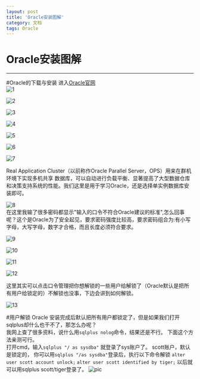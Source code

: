 ```yaml
---
layout: post
title: 'Oracle安装图解'
category: 文档
tags: Oracle
---
```



# Oracle安装图解


---
#Oracle的下载与安装
进入[Oracle官网](http://www.oracle.com/index.html)  
![1](http://ww1.sinaimg.cn/large/6ff04438gw1ejs5cui12zj20ss0ds77c.jpg)  

![2](http://ww1.sinaimg.cn/large/6ff04438gw1ejs5i30b8mj20fc0bcgnn.jpg)    

![3](http://ww4.sinaimg.cn/large/6ff04438gw1ejs5jtly2wj20fa08q75q.jpg)  

![4](http://ww1.sinaimg.cn/large/6ff04438gw1ejs2x87q7aj20m40gfmyy.jpg)    

![5](http://ww4.sinaimg.cn/large/6ff04438gw1ejs311hy8mj20m10gbmyi.jpg)  

![6](http://ww1.sinaimg.cn/large/6ff04438gw1ejs319xk14j20m60giabs.jpg)  

![7](http://ww3.sinaimg.cn/large/6ff04438gw1ejs54a784mj20m30gmjsu.jpg)  

Real Application Cluster（以前称作Oracle Parallel Server，OPS）用来在群机环境下实现多机共享 数据库，可以自动进行负载平衡、显著提高了大型数据仓库和决策支持系统的性能。我们这里是用于学习Oracle，还是选择单实例数据库安装即可。

![8](http://ww2.sinaimg.cn/large/6ff04438gw1ejs54ifgz6j20m70gi40u.jpg)  
在这里我输了很多密码都显示"输入的口令不符合Oracle建议的标准",怎么回事呢？这个是Oracle为了安全起见，要求密码强度比较高，要求密码组合为:有小写字母，大写字母，数字才合格，而且长度必须符合要求。

![9](http://ww1.sinaimg.cn/large/6ff04438gw1ejs56p9s4kj20m60gnwh2.jpg)   

![10](http://ww1.sinaimg.cn/large/6ff04438gw1ejs54yi8mqj20m20gf76m.jpg)  

![11](http://ww1.sinaimg.cn/large/6ff04438gw1ejs559ebofj20xc0gfjvd.jpg)  

 

![12](http://ww4.sinaimg.cn/large/6ff04438gw1ejs55mmnchj20uv0ik432.jpg)  

这里其实可以点击口令管理把你想解锁的一些用户给解锁了（Oracle默认是把所有用户给锁定的）不解锁也没事，下边会讲到如何解锁。

![13](http://ww4.sinaimg.cn/large/6ff04438gw1ejs55fpu1qj20m60gn75w.jpg) 

#用户解锁 
Oracle 安装完成后默认把所有用户都锁定了，但是如果我们打开sqlplus却什么也干不了，那怎么办呢？  
我网上查了很多资料，说什么用`sqlplus nolog`命令，结果还是不行。
下面这个方法亲测可行。  
打开cmd，输入`sqlplus "/ as sysdba"`
就登录了sys账户了。
scott账户，默认是锁定的，
你可以用`sqlplus "/as sysdba"`登录后，执行以下命令解锁
`alter user scott account unlock;`
`alter user scott identified by tiger;`
以后就可以用sqlplus scott/tiger登录了。
![pic](http://ww3.sinaimg.cn/large/6ff04438gw1ejs5tnsu6sj20ih0g8gni.jpg)  
